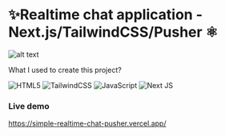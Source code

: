 # ✨Realtime chat application - Next.js/TailwindCSS/Pusher ⚛️

![alt text](https://marcin-niedbalec.vercel.app/_next/image?url=https%3A%2F%2Fmedia.graphassets.com%2F8sFmGbZgTCmcq1jDbwkA&w=1920&q=75)

What I used to create this project?

![HTML5](https://img.shields.io/badge/html5-%23E34F26.svg?style=for-the-badge&logo=html5&logoColor=white) ![TailwindCSS](https://img.shields.io/badge/tailwindcss-%2338B2AC.svg?style=for-the-badge&logo=tailwind-css&logoColor=white) ![JavaScript](https://img.shields.io/badge/javascript-%23323330.svg?style=for-the-badge&logo=javascript&logoColor=%23F7DF1E) ![Next JS](https://img.shields.io/badge/Next-black?style=for-the-badge&logo=next.js&logoColor=white)

### Live demo

https://simple-realtime-chat-pusher.vercel.app/

